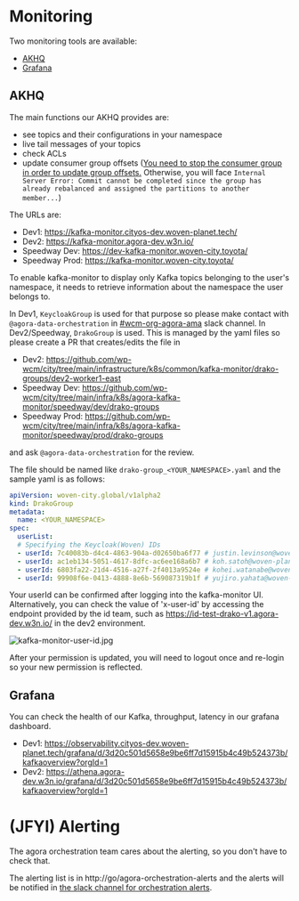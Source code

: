 # Monitoring

Two monitoring tools are available:

- [AKHQ](https://akhq.io/)
- [Grafana](https://grafana.com/)

## AKHQ

The main functions our AKHQ provides are:

- see topics and their configurations in your namespace
- live tail messages of your topics
- check ACLs
- update consumer group offsets ([You need to stop the consumer group in order to update group offsets.](https://github.com/tchiotludo/akhq/discussions/910#discussioncomment-1651084) Otherwise, you will face `Internal Server Error: Commit cannot be completed since the group has already rebalanced and assigned the partitions to another member...`)

The URLs are:

- Dev1: https://kafka-monitor.cityos-dev.woven-planet.tech/
- Dev2: https://kafka-monitor.agora-dev.w3n.io/
- Speedway Dev: https://dev-kafka-monitor.woven-city.toyota/
- Speedway Prod: https://kafka-monitor.woven-city.toyota/

To enable kafka-monitor to display only Kafka topics belonging to the user's namespace, it needs to retrieve information about the namespace the user belongs to. 

In Dev1, `KeycloakGroup` is used for that purpose so please make contact with `@agora-data-orchestration` in [#wcm-org-agora-ama](https://woven-by-toyota.slack.com/archives/C02CVJLTMJ7) slack channel.
In Dev2/Speedway, `DrakoGroup` is used. This is managed by the yaml files so please create a PR that creates/edits the file in

- Dev2: https://github.com/wp-wcm/city/tree/main/infrastructure/k8s/common/kafka-monitor/drako-groups/dev2-worker1-east 
- Speedway Dev: https://github.com/wp-wcm/city/tree/main/infra/k8s/agora-kafka-monitor/speedway/dev/drako-groups
- Speedway Prod: https://github.com/wp-wcm/city/tree/main/infra/k8s/agora-kafka-monitor/speedway/prod/drako-groups

and ask `@agora-data-orchestration` for the review.

The file should be named like `drako-group_<YOUR_NAMESPACE>.yaml` and the sample yaml is as follows:

```yaml
apiVersion: woven-city.global/v1alpha2
kind: DrakoGroup
metadata:
  name: <YOUR_NAMESPACE>
spec:
  userList:
  # Specifying the Keycloak(Woven) IDs
  - userId: 7c40083b-d4c4-4863-904a-d02650ba6f77 # justin.levinson@woven-planet.global
  - userId: ac1eb134-5051-4617-8dfc-ac6ee168a6b7 # koh.satoh@woven-planet.global
  - userId: 6803fa22-21d4-4516-a27f-2f4013a9524e # kohei.watanabe@woven-planet.global
  - userId: 99908f6e-0413-4888-8e6b-569087319b1f # yujiro.yahata@woven-planet.global
```

Your userId can be confirmed after logging into the kafka-monitor UI. Alternatively, you can check the value of 'x-user-id' by accessing the endpoint provided by the id team, such as https://id-test-drako-v1.agora-dev.w3n.io/ in the dev2 environment.

![kafka-monitor-user-id.jpg](kafka-monitor-user-id.jpg)

After your permission is updated, you will need to logout once and re-login so your new permission is reflected.

## Grafana

You can check the health of our Kafka, throughput, latency in our grafana dashboard.

- Dev1: https://observability.cityos-dev.woven-planet.tech/grafana/d/3d20c501d5658e9be6ff7d15915b4c49b524373b/kafkaoverview?orgId=1
- Dev2: https://athena.agora-dev.w3n.io/grafana/d/3d20c501d5658e9be6ff7d15915b4c49b524373b/kafkaoverview?orgId=1

# (JFYI) Alerting

The agora orchestration team cares about the alerting, so you don't have to check that.

The alerting list is in http://go/agora-orchestration-alerts and the alerts will be notified
in [the slack channel for orchestration alerts](https://woven-by-toyota.slack.com/archives/C04RE5GP8JC).
